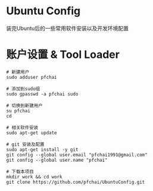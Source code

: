 # Ubuntu Config

装完Ubuntu后的一些常用软件安装以及开发环境配置


# 账户设置 & Tool Loader

```
# 新建用户
sudo adduser pfchai

# 添加到sudo组
sudo gpasswd -a pfchai sudo

# 切换到新建用户
su pfchai
cd

# 相关软件安装
sudo apt-get update

# git 安装及配置
sudo apt-get install -y git
git config --global user.email "pfchai1991@gmail.com"
git config --global user.name "pfchai"

# 下载本项目
mkdir work && cd work
git clone https://github.com/pfchai/UbuntuConfig.git
```
